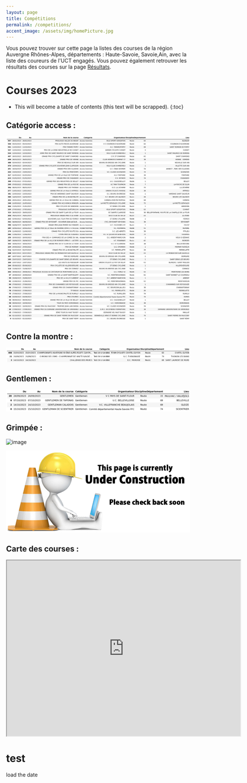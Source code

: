 ```yaml
---
layout: page
title: Compétitions
permalink: /competitions/
accent_image: /assets/img/homePicture.jpg
---
```

Vous pouvez trouver sur cette page la listes des courses de la région Auvergne Rhônes-Alpes, départements : Haute-Savoie, Savoie,Ain, avec la liste des coureurs de l'UCT engagés. Vous pouvez également retrouver les résultats des courses sur la page [Résultats](/Resultats/).


# Courses 2023
* This will become a table of contents (this text will be scrapped).
{:toc}
## Catégorie access :
![image](/Calendrier_courses/access.png)

## Contre la montre :
![image](/Calendrier_courses/chrono.png)

## Gentlemen :
![image](/Calendrier_courses/gentlemen.png)

## Grimpée :
![image](/Calendrier_courses/grimpée.png)



![image](/assets/img/under_construction.jpg)


## Carte des courses :

<iframe src="https://www.google.com/maps/d/u/0/embed?mid=12nUP1V9-5k9hE2ittGRuztd3uciBdTY&ehbc=2E312F" width="640" height="480"></iframe>


# test
 load the date
<script>
    var monthNames = ["January", "February", "March", "April", "May", "June",
        "July", "August", "September", "October", "November", "December"
    ];

    var d = new Date();
    document.write("The current month is " + monthNames[d.getMonth()]);

    create a new string with the date
    var path = "/Calendrier_courses/map_courses_" + monthNames[d.getMonth()] + ".html";
    <iframe src="'path'" width="900" height="600"></iframe>


    load the iframe using the new path
    document.getElementById("map").src = path;


</script>


